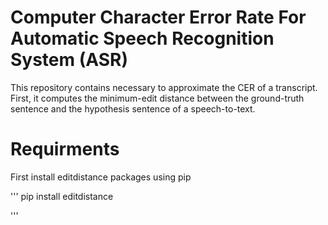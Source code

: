 # Computer Character Error Rate For Automatic Speech Recognition System (ASR)


This repository contains necessary to approximate the CER of a transcript. First, it computes the minimum-edit distance between the ground-truth sentence and the hypothesis sentence of a speech-to-text.

# Requirments

First install editdistance packages using pip

'''
pip install editdistance

'''

